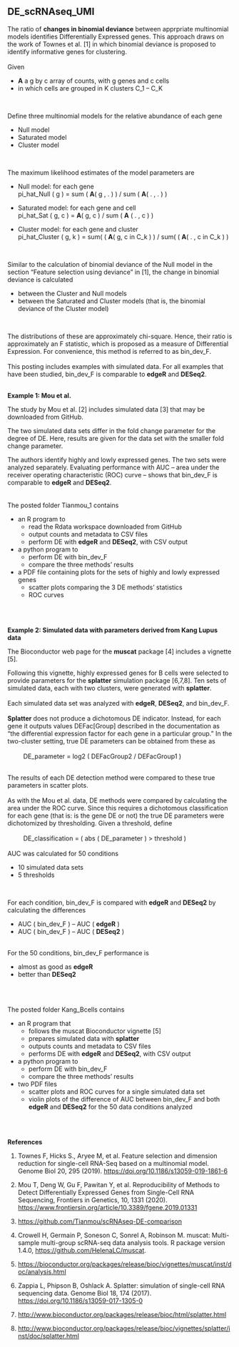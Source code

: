 ## DE_scRNAseq_UMI

The ratio of **changes in binomial deviance** between apprpriate multinomial models identifies Differentially Expressed genes.  This approach draws on the work of Townes et al. [1]  in which binomial deviance is proposed to identify informative genes for clustering. 
<br /><br />
Given 
-	**A**  a g by c array of counts, with g genes and c cells
-	in which cells are grouped in K clusters   C_1 – C_K
<br />

Define three multinomial models for the relative abundance of each gene
<br />
-	Null model
-	Saturated model
-	Cluster model
<br />

The maximum likelihood estimates of the model parameters are

-	Null model: for each gene <br />
pi_hat_Null ( g ) = sum ( **A**( g , . ) ) / sum ( **A**( . , . ) )

-	Saturated model:  for each gene and cell  <br />
pi_hat_Sat ( g, c )  = **A**( g, c ) / sum ( **A** ( . , c ) ) 

-	Cluster model:  for each gene and cluster  <br />
pi_hat_Cluster ( g, k ) = sum( ( **A**( g, c in C_k  ) ) / sum( ( **A**( . , c in C_k  ) )
<br />

Similar to the calculation of binomial deviance of the Null model in the section “Feature selection using deviance” in [1], the change in binomial deviance is calculated 
-	between the Cluster and Null models
-	between the Saturated and Cluster models (that is, the binomial deviance of the Cluster model)
<br />

The distributions of these are approximately chi-square.  Hence, their ratio is approximately an F statistic, which is proposed as a measure of Differential Expression.  For convenience, this method is referred to as bin_dev_F.
<br />
<br />
This posting includes examples with simulated data.  For all examples that have been studied, bin_dev_F is comparable to **edgeR** and **DESeq2**.
<br />
<br />

**Example 1:  Mou et al.**

The study by Mou et al. [2] includes simulated data [3] that may be downloaded from GitHub.  

The two simulated data sets differ in the fold change parameter for the degree of DE.  Here, results are given for the data set with the smaller fold change parameter.     

The authors identify highly and lowly expressed genes.  The two sets were analyzed separately.  Evaluating performance with AUC – area under the receiver operating characteristic (ROC) curve – shows that bin_dev_F is comparable to **edgeR** and **DESeq2**.
<br />
<br />	
The posted folder Tianmou_1 contains
- an R program to 
  - read the Rdata workspace downloaded from GitHub
  - output counts and metadata to CSV files
  - perform DE with **edgeR** and **DESeq2**, with CSV output
- a python program to
  - perform DE with bin_dev_F
  - compare the three methods’ results
- a PDF file containing plots for the sets of highly and lowly expressed genes
  - scatter plots comparing the 3 DE methods’ statistics
  - ROC curves
<br />
<br />

**Example 2:  Simulated data with parameters derived from Kang Lupus data**

The Bioconductor web page for the **muscat** package [4] includes a vignette [5].   

Following this vignette, highly expressed genes for B cells were selected to provide parameters for the **splatter** simulation package [6,7,8].  Ten sets of simulated data, each with two clusters, were generated with **splatter**.  
<br />
Each simulated data set was analyzed with **edgeR**, **DESeq2**, and bin_dev_F.
<br />
<br />
**Splatter** does not produce a dichotomous DE indicator.  Instead, for each gene it outputs values DEFac[Group]  described in the documentation as “the differential expression factor for each gene in a particular group.”  In the two-cluster setting, true DE parameters can be obtained from these as 
<br />
<br />
&nbsp;&nbsp;&nbsp;&nbsp;&nbsp;&nbsp;&nbsp;&nbsp; DE_parameter = log2 (  DEFacGroup2 /  DEFacGroup1 )

<br />
The results of each DE detection method were compared to these true parameters in scatter plots. 
<br />
<br />
As with the Mou et al. data, DE methods were compared by calculating the area under the ROC curve.  Since this requires a dichotomous classification for each gene (that is: is the gene DE or not) the true DE parameters were dichotomized by thresholding.  Given a threshold, define
<br />
<br />
&nbsp;&nbsp;&nbsp;&nbsp;&nbsp;&nbsp;&nbsp;&nbsp; DE_classification = (  abs ( DE_parameter ) > threshold ) 
<br />
<br />
AUC was calculated for 50 conditions
<br />

- 10 simulated data sets
- 5 thresholds
<br />

For each condition, bin_dev_F is compared with **edgeR** and **DESeq2**  by calculating the differences
<br />

- AUC ( bin_dev_F ) – AUC ( **edgeR** )
- AUC ( bin_dev_F ) – AUC ( **DESeq2** )
<br />
For the 50 conditions, bin_dev_F performance is
<br />

- almost as good as **edgeR**
- better than **DESeq2**
<br />
<br />	
  
The posted folder Kang_Bcells  contains
- an R program that
  - follows the muscat Bioconductor vignette [5]
  - prepares simulated data with **splatter**
  - outputs counts and metadata to CSV files
  - performs DE with **edgeR** and **DESeq2**, with CSV output
- a python program to
  - perform DE with bin_dev_F
  - compare the three methods’ results
- two PDF files
  - scatter plots and ROC curves for a single simulated data set
  - violin plots of the difference of AUC between bin_dev_F and both **edgeR** and **DESeq2** for the 50 data conditions analyzed
<br />
<br /> 	 

**References**
<br />
 
1. Townes F, Hicks S., Aryee M, et al. Feature selection and dimension reduction for single-cell RNA-Seq based on a multinomial model. Genome Biol 20, 295 (2019). https://doi.org/10.1186/s13059-019-1861-6

2. Mou T, Deng W, Gu F, Pawitan Y, et al. Reproducibility of Methods to Detect Differentially Expressed Genes from Single-Cell RNA Sequencing, Frontiers in Genetics, 10, 1331 (2020).
https://www.frontiersin.org/article/10.3389/fgene.2019.01331     

3. https://github.com/Tianmou/scRNAseq-DE-comparison

4. Crowell H, Germain P, Soneson C, Sonrel A, Robinson M.  muscat: Multi-sample multi-group scRNA-seq data analysis tools. R package version 1.4.0, https://github.com/HelenaLC/muscat.

5. https://bioconductor.org/packages/release/bioc/vignettes/muscat/inst/doc/analysis.html

6. Zappia L, Phipson B, Oshlack A.  Splatter: simulation of single-cell RNA sequencing data. Genome Biol 18, 174 (2017). https://doi.org/10.1186/s13059-017-1305-0

7. http://www.bioconductor.org/packages/release/bioc/html/splatter.html

8. http://www.bioconductor.org/packages/release/bioc/vignettes/splatter/inst/doc/splatter.html
 
